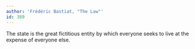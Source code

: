 ```yaml
---
author: 'Frédéric Bastiat, "The Law"'
id: 389
---
```


The state is the great fictitious entity by which everyone seeks to live at the expense of everyone else.
